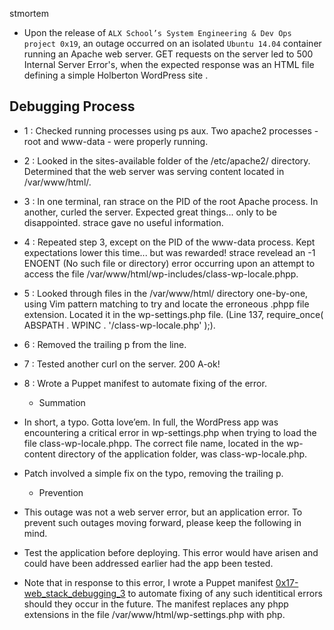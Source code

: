
stmortem

- Upon the release of `ALX School’s System Engineering & Dev Ops project 0x19`, an outage occurred on an isolated `Ubuntu 14.04` container running an Apache web server. GET requests on the server led to 500 Internal Server Error's, when the expected response was an HTML file defining a simple Holberton WordPress site .

## Debugging Process
- 1 : Checked running processes using ps aux. Two apache2 processes - root and www-data - were properly running.

- 2 : Looked in the sites-available folder of the /etc/apache2/ directory. Determined that the web server was serving content located in /var/www/html/.

- 3 : In one terminal, ran strace on the PID of the root Apache process. In another, curled the server. Expected great things... only to be disappointed. strace gave no useful information.

- 4 : Repeated step 3, except on the PID of the www-data process. Kept expectations lower this time... but was rewarded! strace revelead an -1 ENOENT (No such file or directory) error occurring upon an attempt to access the file /var/www/html/wp-includes/class-wp-locale.phpp.

- 5 : Looked through files in the /var/www/html/ directory one-by-one, using Vim pattern matching to try and locate the erroneous .phpp file extension. Located it in the wp-settings.php file. (Line 137, require_once( ABSPATH . WPINC . '/class-wp-locale.php' );).

- 6 : Removed the trailing p from the line.

- 7 : Tested another curl on the server. 200 A-ok!

- 8 : Wrote a Puppet manifest to automate fixing of the error.

	* Summation
- In short, a typo. Gotta love’em. In full, the WordPress app was encountering a critical error in wp-settings.php when trying to load the file class-wp-locale.phpp. The correct file name, located in the wp-content directory of the application folder, was class-wp-locale.php.

- Patch involved a simple fix on the typo, removing the trailing p.

	* Prevention
- This outage was not a web server error, but an application error. To prevent such outages moving forward, please keep the following in mind.

- Test the application before deploying. This error would have arisen and could have been addressed earlier had the app been tested.

- Note that in response to this error, I wrote a Puppet manifest [0x17-web_stack_debugging_3](0-strace_is_your_friend.pp) to automate fixing of any such identitical errors should they occur in the future. The manifest replaces any phpp extensions in the file /var/www/html/wp-settings.php with php.
